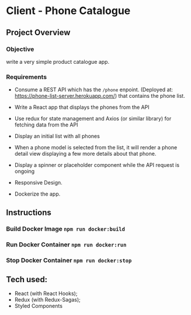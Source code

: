 # Client - Phone Catalogue

## Project Overview

### Objective

write a very simple product catalogue app.

### Requirements

- Consume a REST API which has the `/phone` enpoint. (Deployed at: https://phone-list-server.herokuapp.com/) that contains the phone list.

- Write a React app that displays the phones from the API
- Use redux for state management and Axios (or similar library) for fetching data from the API
- Display an initial list with all phones
- When a phone model is selected from the list, it will render a phone detail view displaying a few more details about that phone.
- Display a spinner or placeholder component while the API request is ongoing
- Responsive Design.
- Dockerize the app.

## Instructions

### Build Docker Image `npm run docker:build`

### Run Docker Container `npm run docker:run`

### Stop Docker Container `npm run docker:stop`

## Tech used:

- React (with React Hooks);
- Redux (with Redux-Sagas);
- Styled Components